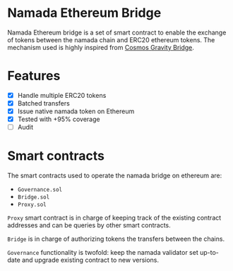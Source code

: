 # Namada Ethereum Bridge 

Namada Ethereum bridge is a set of smart contract to enable the exchange of tokens between the namada chain and ERC20 ethereum tokens. The mechanism used is highly inspired from [Cosmos Gravity Bridge](https://gitproxy.com/Gravity-Bridge/Gravity-Bridge).

# Features

- [x] Handle multiple ERC20 tokens
- [x] Batched transfers
- [x] Issue native namada token on Ethereum
- [x] Tested with +95% coverage
- [ ] Audit

# Smart contracts

The smart contracts used to operate the namada bridge on ethereum are:
- `Governance.sol`
- `Bridge.sol`
- `Proxy.sol`

`Proxy` smart contract is in charge of keeping track of the existing contract addresses and can be queries by other smart contracts.

`Bridge` is in charge of authorizing tokens the transfers between the chains.

`Governance` functionality is twofold: keep the namada validator set up-to-date and upgrade existing contract to new versions.
